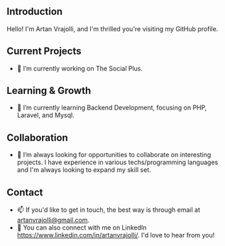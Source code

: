 ## Introduction

Hello! I'm Artan Vrajolli, and I'm thrilled you're visiting my GitHub profile.

## Current Projects

- 🔭 I’m currently working on The Social Plus.

## Learning & Growth

- 🌱 I’m currently learning Backend Development, focusing on PHP, Laravel, and Mysql.

## Collaboration

- 👯 I’m always looking for opportunities to collaborate on interesting projects. I have experience in various techs/programming languages and I'm always looking to expand my skill set.

## Contact

- 📫 If you'd like to get in touch, the best way is through email at artanvrajolli@gmail.com.
- 💼 You can also connect with me on LinkedIn https://www.linkedin.com/in/artanvrajolli/. I'd love to hear from you!
